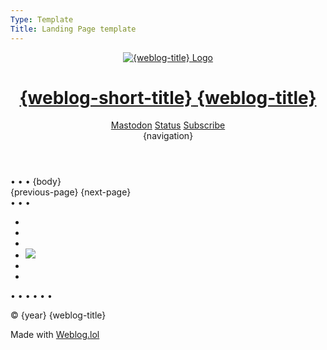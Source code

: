 ```yaml
---
Type: Template
Title: Landing Page template
---
```


<!DOCTYPE html>
<html lang="en">
  <!-- Landing Page Template -->
  <!-- GitHub file path: 
  configuration/landing-page-template.md -->
  <!-- HEAD -->
  <head> 
    <!-- METADATA --> 
    <meta charset="UTF-8"> 
    <meta name="viewport" content="width=device-width, initial-scale=1"> 
    <title>{weblog-title}</title> 
    <meta name="description" content="{weblog-description}"> 
    <meta name="author" content="{author}"> 
    <!-- OpenGraph METADATA --> 
    <meta property="og:title" content="{weblog-title}"> 
    <meta property="og:description" content="{weblog-description}"> 
    <meta property="og:type" content="article"> 
    <meta property="og:url" content="{permalink}"> 
    <meta property="og:image" content="https://profiles.cache.lol/luxury-format/picture.png"> 
    <!-- FEDIVERSE (Mastodon) --> 
    <meta name="fediverse:creator" content="@luxury_format@social.lol"> 
    <link rel="me" href="https://social.lol/@luxury_format"> 
    <!-- FEEDS --> 
    <link rel="alternate" type="application/atom+xml" title="{weblog-title} Atom Feed" href="{atom-url}"> 
    <link rel="alternate" type="application/rss+xml" title="{weblog-title} RSS Feed" href="{rss-url}"> 
    <link rel="alternate" type="application/json" title="{weblog-title} JSON Feed" href="{json-url}"> 
    <!-- BLOGROLL --> 
    <!-- <link rel="blogroll" type="text/xml" href="/blogroll/opml.xml" title="{weblog-title} blogroll"> --> 
    <!-- ICONS --> 
    <link rel="icon" href="https://luxury-format.omg.lol/favicon.ico"> 
    <!-- APPLE-TOUCH-ICON.PNG --> 
    <link rel="apple-touch-icon" href="https://profiles.cache.lol/luxury-format/picture.png"> 
    <meta name="apple-mobile-web-app-title" content="{weblog-short-title}"> 
    <meta name="apple-mobile-web-app-capable" content="yes"> 
    <!-- SITE.WEBMANIFEST --> 
    <link rel="manifest" href="/site.webmanifest"> 
    <!-- COLOR SCHEME --> 
    <meta name="color-scheme" content="light dark"> 
    <!-- THEME COLOR --> 
    <meta name="theme-color" content="#FFFFFF" media="(prefers-color-scheme: light)"> 
    <meta name="theme-color" content="#000000" media="(prefers-color-scheme: dark)"> 
    <!-- /style.css --> 
    <link rel="stylesheet" href="/css/style.css"> 
  </head> 
  <!-- BODY --> 
  <body> 
    <!-- HEADER --> 
    <header id="top" class="header"> 
      <div class="header-top-row"> 
        <div class="logo-title"> 
          <a href="/"> <img src="https://profiles.cache.lol/luxury-format/picture.png" alt="{weblog-title} Logo"> <h1 class="weblog-title"> <span class="short">{weblog-short-title}</span> <span class="long">{weblog-title}</span> </h1> </a> 
        </div> 
        <div class="header-icons"> 
          <a href="https://social.lol/@luxury_format"><i class="fa-brands fa-mastodon"></i><span>Mastodon</span></a> 
          <a href="https://luxury-format.weblog.lol/status"><i class="fa-solid fa-face-grin"></i><span>Status</span></a> 
          <a href="https://luxury-format.weblog.lol/subscribe"><i class="fa-solid fa-rss"></i><span>Subscribe</span></a> 
        </div> 
      </div> 
      <!-- NAVIGATION --> 
      <div class="weblog-navigation">
         {navigation} 
      </div> 
    </header> 
    <!-- MAIN --> 
    <main> 
      <span class="divider">• • •</span> {body} 
      <!-- NAVIGATION-PAGINATION --> 
      <nav class="pagination">
         {previous-page} {next-page} 
      </nav> 
    </main> 
    <!-- FOOTER --> 
    <footer> 
      <span class="divider">• • •</span> 
      <ul class="socials"> 
        <li><a rel="me" href="https://social.lol/@luxury_format"><i class="fa-brands fa-mastodon"></i></a></li> 
        <li><a rel="me" href="https://bsky.app/profile/luxury-format.bsky.social"><i class="fa-brands fa-bluesky"></i></a></li> 
        <li><a rel="me" href="https://discordapp.com/users/434798061370474526"><i class="fa-brands fa-discord"></i></a></li> 
        <li><a rel="me" href="https://luxury-format.omg.lol"><img class="prami" src="https://cdn.cache.lol/img/prami.svg"></a></li> 
        <li><a rel="me" href="https://github.com/luxury-format"><i class="fa-brands fa-github"></i></a></li> 
        <li><a href="#top"><i class="fa-solid fa-circle-up"></i></a></li> 
      </ul> 
      <span class="divider">• • •</span> 
      <!-- STATUSLOG --> 
      <script src="https://status.lol/luxury-format.js?time&amp;link&amp;fluent&amp;pretty"></script> 
      <span class="divider">• • •</span> 
      <p>© {year} {weblog-title}</p> 
      <p class="footer-weblog-p">Made with <a href="https://home.omg.lol/referred-by/luxury-format"><span class="logotype">Weblog<span class="logotype dot">.</span>lol</span></a></p> 
    </footer>  
  </body>
</html>
